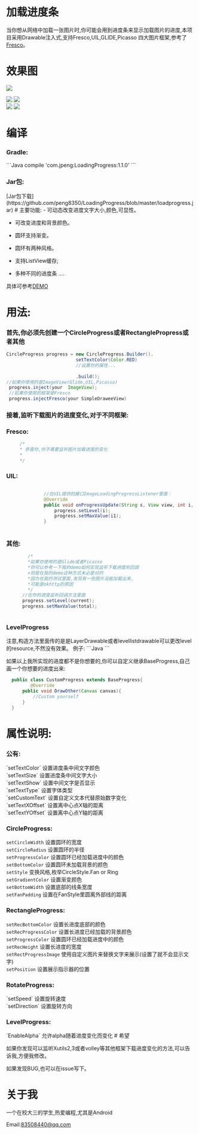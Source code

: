 # 加载进度条
 当你想从网络中加载一张图片时,你可能会用到进度条来显示加载图片的进度,本项目采用Drawable注入式,支持Fresco,UIL,GLIDE,Picasso
  四大图片框架,参考了[Fresco](https://github.com/facebook/fresco)。
# 效果图
  ![](https://github.com/peng8350/LoadingProgress/blob/master/art/view.gif)
  
   ![](https://github.com/peng8350/LoadingProgress/blob/master/art/1.gif)
    ![](https://github.com/peng8350/LoadingProgress/blob/master/art/2.gif) <br> 
      ![](https://github.com/peng8350/LoadingProgress/blob/master/art/3.gif) 
        ![](https://github.com/peng8350/LoadingProgress/blob/master/art/4.gif)
   
# 编译
  <h3>Gradle:</h3>
  ```Java
    compile 'com.jpeng:LoadingProgress:1.1.0'
  ```
   <h3>Jar包:</h3>
   [Jar包下载](https://github.com/peng8350/LoadingProgress/blob/master/loadprogress.jar)  
# 主要功能:
 - 可动态改变进度文字大小,颜色,可显性。
  
 - 可改变进度和背景颜色。
  
 - 圆环支持渐变。
  
 - 圆环有两种风格。
  
 - 支持ListView缓存;
    
 - 多种不同的进度条
  ....
  
  具体可参考[DEMO](https://github.com/peng8350/LoadingProgress/tree/master/Demo)
  
# 用法:

  <h3>首先,你必须先创建一个CircleProgress或者RectanglePropress或者其他</h3>
    
  ```Java
  CircleProgress progress = new CircleProgress.Builder().
                            setTextColor(Color.RED)
                            //设置你的属性...
                            
                            .build();
  //如果你使用的是ImageView(Glide,UIL,Picasso)
   progress.inject(your  ImageView);
   //如果你使用的框架是Fresco
   progress.injectFresco(your SimpleDraweeView)
  ```

  <h3>接着,监听下载图片的进度变化,对于不同框架: </h3>
  
  <h3> Fresco: </h3>
  
  ```Java
       /*
       * 恭喜你,你不需要监听图片加载进度的变化
       *
       */
  ```

  <h3> UIL: </h3>
  
  ```Java
               
                //在UIL提供的接口ImageLoadingProgressListener里面：
				@Override
				public void onProgressUpdate(String s, View view, int i, int i1) {
					progress.setLevel(i);
                    progress.setMaxValue(i1);
				}
       
  ```
  
  <h3>其他: </h3>
  
  ```Java
          /*
          *如果你使用的是Glide或者Picasso 
          *你可以参考一下我的demo如何实现监听下载进度的回调
          ×但是在我的demo这种方式未必是对的
          *因为在我的测试里面,发现有一些图片没能加载出来,
          *可能是okhttp的原因
          */
        //在你的进度监听回调方法里面
        progress.setLevel(current);
        progress.setMaxValue(total);
       
  ```
  <h3> LevelProgress </h3>
  注意,构造方法里面传的是是LayerDrawable或者levellistdrawable可以更改level的resource,不然没有效果。
  例子:
  ```Java
  <?xml version="1.0" encoding="utf-8"?>
  <layer-list xmlns:android="http://schemas.android.com/apk/res/android">
      <item
          android:id="@android:id/background"
          android:drawable="@mipmap/battery_full"/>
      <item android:id="@android:id/progress">
          <clip
              android:drawable="@mipmap/battery_none"
              android:gravity="bottom"
              android:clipOrientation="vertical"/>
      </item>
  </layer-list>
  ```
  
  如果以上我所实现的进度都不是你想要的,你可以自定义继承BaseProgress,自己画一个你想要的进度出来:
  ```Java
    public class CustomProgress extends BaseProgress{
           @Override
        public void DrawOther(Canvas canvas){
            //Custom yourself
        }
    }
   ```
# 属性说明:

 <h3> 公有: </h3>
  `setTextColor` 设置进度条中间文字颜色<br>
  `setTextSize`  设置进度条中间文字大小<br>
  `setTextShow`  设置中间文字是否显示<br>
  `setTextType`  设置字体类型<br>
  `setCustomText`   设置自定义文本代替原始数字变化<br>
  `setTextXOffset`  设置离中心点X轴的距离<br>
  `setTextYOffset`  设置离中心点Y轴的距离
  <h3>CircleProgress:</h3>
   
  `setCircleWidth`   设置圆环的宽度<br>
  `setCircleRadius`  设置圆环的半径<br>
  `setProgressColor` 设置圆环已经加载进度中的颜色<br>
  `setBottomColor`   设置圆环未加载背景的颜色<br>
  `setStyle`         变换风格,枚举CircleStyle.Fan or Ring<br>
  `setGradientColor` 设置渐变颜色<br>
  `setBottomWidth`  设置底部的线条宽度<br>
  `setFanPadding`   设置在FanStyle里圆离外部线的距离
  
  <h3>RectangleProgress:</h3>
   
  `setRecBottomColor`   设置长进度底部的颜色<br>
  `setRecProgressColor`  设置长进度已经加载的背景颜色<br>
  `setProgressColor` 设置圆环已经加载进度中的颜色<br>
  `setRecHeight`   设置长进度的宽度<br>
  `setRectProgressImage`  使用自定义图片来替换文字来展示(设置了就不会显示文字)<br>
  `setPosition` 设置展示指示器的位置
  
   <h3>RotateProgress:</h3>
    `setSpeed`   设置旋转速度<br>
    `setDirection` 设置旋转方向
      
   <h3>LevelProgress:</h3>
    `EnableAlpha` 允许alpha随着进度变化而变化
# 希望
  
  如果你发现可以监听Xutils2,3或者volley等其他框架下载进度变化的方法,可以告诉我,方便我修改。
  
  如果发现BUG,也可以在issue写下。
  
  
# 关于我

  一个在校大三的学生,热爱编程,尤其是Android
  
  Email:83508440@qq.com

  
